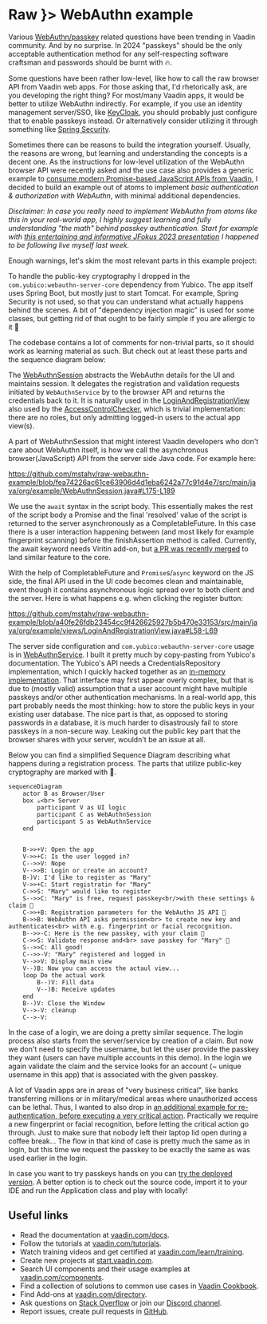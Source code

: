 # Raw }> WebAuthn example

Various [WebAuthn/passkey](https://developer.mozilla.org/en-US/docs/Web/API/Web_Authentication_API) related questions have been trending in Vaadin community. And by no surprise. In 2024 "passkeys" should be the only acceptable authentication method for any self-respecting software craftsman and passwords should be burnt with 🔥.

Some questions have been rather low-level, like how to call the raw browser API from Vaadin web apps. For those asking that, I'd rhetorically ask, are you developing the right thing? For most/many Vaadin apps, it would be better to utilize WebAuthn indirectly. For example, if you use an identity management server/SSO, like [KeyCloak](https://www.keycloak.org), you should probably just configure that to enable passkeys instead. Or alternatively consider utilizing it through something like [Spring Security](https://github.com/webauthn4j/webauthn4j-spring-security).

Sometimes there can be reasons to build the integration yourself. Usually, the reasons are wrong, but learning and understanding the concepts is a decent one. As the instructions for low-level utilization of the WebAuthn browser API were recently asked and the use case also provides a generic example to [consume modern Promise-based JavaScript APIs from Vaadin](https://vaadin.com/blog/asynchronous-javascript-execution-in-vaadin-flow), I decided to build an example out of atoms to implement _basic authentication & authorization with WebAuthn_, with minimal additional dependencies.

*Disclaimer: In case you really need to implement WebAuthn from atoms like this in your real-world app, I highly suggest learning and fully understanding "the math" behind passkey authentication. Start for example with [this entertaining and informative JFokus 2023 presentation](https://www.youtube.com/watch?v=zKNbNWr-an0) I happened to be following live myself last week.*

Enough warnings, let's skim the most relevant parts in this example project:

To handle the public-key cryptography I dropped in the `com.yubico:webauthn-server-core` dependency from Yubico. The app itself uses Spring Boot, but mostly just to start Tomcat. For example, Spring Security is not used, so that you can understand what actually happens behind the scenes. A bit of "dependency injection magic" is used for some classes, but getting rid of that ought to be fairly simple if you are allergic to it 🤪

The codebase contains a lot of comments for non-trivial parts, so it should work as learning material as such. But check out at least these parts and the sequence diagram below:

The [WebAuthnSession](https://github.com/mstahv/raw-webauthn-example/blob/main/src/main/java/org/example/WebAuthnSession.java) abstracts the WebAuthn details for the UI and maintains session. It delegates the registration and validation requests initiated by `WebAuthnService` by to the browser API and returns the credentials back to it. It is naturally used in the [LoginAndRegistrationView](https://github.com/mstahv/raw-webauthn-example/blob/main/src/main/java/org/example/views/LoginAndRegistrationView.java) also used by the [AccessControlChecker](https://github.com/mstahv/raw-webauthn-example/blob/main/src/main/java/org/example/AccessControlChecker.java), which is trivial implementation: there are no roles, but only admitting logged-in users to the actual app view(s).

A part of WebAuthnSession that might interest Vaadin developers who don't care about WebAuthn itself, is how we call the asynchronous browser(JavaScript) API from the server side Java code. For example here:

https://github.com/mstahv/raw-webauthn-example/blob/fea74226ac61ce63906d4d1eba6242a77c91d4e7/src/main/java/org/example/WebAuthnSession.java#L175-L189

We use the `await` syntax in the script body. This essentially makes the rest of the script body a Promise and the final 'resolved' value of the script is returned to the server asynchronously as a CompletableFuture. In this case there is a user interaction happening between (and most likely for example fingerprint scanning) before the finishAssertion method is called. Currently, the await keyword needs Viritin add-on, but [a PR was recently merged](https://github.com/vaadin/flow/pull/18698) to land similar feature to the core.

With the help of CompletableFuture and `Promise`s/`async` keyword on the JS side, the final API used in the UI code becomes clean and maintainable, event though it contains asynchronous logic spread over to both client and the server. Here is what happens e.g. when clicking the register button:

https://github.com/mstahv/raw-webauthn-example/blob/a40fe26fdb23454cc9f426625927b5b470e33153/src/main/java/org/example/views/LoginAndRegistrationView.java#L58-L69

The server side configuration and `com.yubico:webauthn-server-core` usage is in [WebAuthnService](https://github.com/mstahv/raw-webauthn-example/blob/main/src/main/java/org/example/WebAuthnService.java). I built it pretty much by copy-pasting from Yubico's documentation. The Yubico's API needs a CredentialsRepository implementation, which I quickly hacked together as an [in-memory implementation](https://github.com/mstahv/raw-webauthn-example/blob/main/src/main/java/org/example/InMemoryRegistrationRepository.java). That interface may first appear overly complex, but that is due to (mostly valid) assumption that a user account might have multiple passkeys and/or other authentication mechanisms. In a real-world app, this part probably needs the most thinking: how to store the public keys in your existing user database. The nice part is that, as opposed to storing passwords in a database, it is much harder to disastrously fail to store passkeys in a non-secure way. Leaking out the public key part that the browser shares with your server, wouldn't be an issue at all.

Below you can find a simplified Sequence Diagram describing what happens during a registration process. The parts that utilize public-key cryptography are marked with 🔐. 

```mermaid
sequenceDiagram
    actor B as Browser/User
    box ☕<br> Server
        participant V as UI logic
        participant C as WebAuthnSession
        participant S as WebAuthnService
    end


    B->>+V: Open the app
    V->>+C: Is the user logged in?
    C-->>V: Nope
    V-->>B: Login or create an account?
    B-)V: I'd like to register as "Mary"
    V->>+C: Start registratin for "Mary"
    C->>S: "Mary" would like to register
    S-->>C: "Mary" is free, request passkey<br/>with these settings & claim 🔐
    C->>+B: Registration parameters for the WebAuthn JS API 🔐
    B->>B: WebAuthn API asks permission<br> to create new key and authenticates<br> with e.g. fingerprint or facial recocgnition.
    B-->>-C: Here is the new passkey, with your claim 🔐 
    C->>S: Validate response and<br> save passkey for "Mary" 🔐
    S-->>C: All good!
    C-->>-V: "Mary" registered and logged in
    V-->>V: Display main view
    V--)B: Now you can access the actaul view...
    loop Do the actual work
        B--)V: Fill data
        V--)B: Receive updates
    end
    B--)V: Close the Window
    V-->-V: cleanup
    C-->-V: 

```

In the case of a login, we are doing a pretty similar sequence. The login process also starts from the server/service by creation of a claim. But now we don't need to specify the username, but let the user provide the passkey they want (users can have multiple accounts in this demo). In the login we again validate the claim and the service looks for an account (~ unique username in this app) that is associated with the given passkey.

A lot of Vaadin apps are in areas of "very business critical", like banks transferring millions or in military/medical areas where unauthorized access can be lethal. Thus, I wanted to also drop in [an additional example for re-authentication, before executing a very critical action](https://github.com/mstahv/raw-webauthn-example/blob/main/src/main/java/org/example/views/ImportantTaskDialog.java). Practically we require a new fingerprint or facial recognition, before letting the critical action go through. Just to make sure that nobody left their laptop lid open during a coffee break... The flow in that kind of case is pretty much the same as in login, but this time we request the passkey to be exactly the same as was used earlier in the login.

In case you want to try passkeys hands on you can [try the deployed version](https://webauthn.dokku1.parttio.org/login). A better option is to check out the source code, import it to your IDE and run the Application class and play with locally!

## Useful links

- Read the documentation at [vaadin.com/docs](https://vaadin.com/docs).
- Follow the tutorials at [vaadin.com/tutorials](https://vaadin.com/tutorials).
- Watch training videos and get certified at [vaadin.com/learn/training]( https://vaadin.com/learn/training).
- Create new projects at [start.vaadin.com](https://start.vaadin.com/).
- Search UI components and their usage examples at [vaadin.com/components](https://vaadin.com/components).
- Find a collection of solutions to common use cases in [Vaadin Cookbook](https://cookbook.vaadin.com/).
- Find Add-ons at [vaadin.com/directory](https://vaadin.com/directory).
- Ask questions on [Stack Overflow](https://stackoverflow.com/questions/tagged/vaadin) or join our [Discord channel](https://discord.gg/MYFq5RTbBn).
- Report issues, create pull requests in [GitHub](https://github.com/vaadin/).
